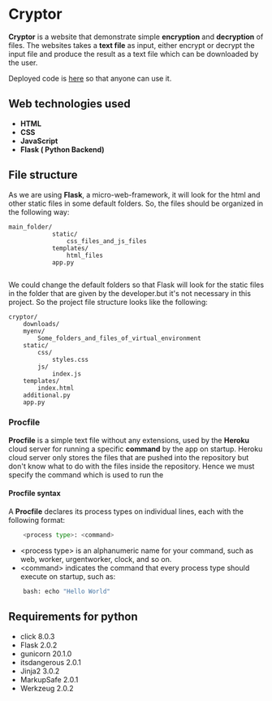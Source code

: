 # Cryptor

**Cryptor** is a website that demonstrate simple **encryption** and **decryption** of files. The websites takes a **text file** as input, either  encrypt or decrypt the input file and produce the result as a text file which can be downloaded by the user.

Deployed code is [here](https://cryptor-app.herokuapp.com/) so that anyone can use it.

## Web technologies used

- **HTML** 
- **CSS** 
- **JavaScript** 
- **Flask ( Python Backend)**

## File structure

As we are using **Flask**, a micro-web-framework, it will look for the html and other static files in some default folders. So, the files should be organized in the following way:

```
main_folder/
            static/
                css_files_and_js_files
            templates/
                html_files
            app.py
    
```


We could change the default folders so that Flask will look for the static files in the folder that are given by the developer.but it's not necessary in this project.
So the project file structure looks like the following:

```
cryptor/
    downloads/
    myenv/
        Some_folders_and_files_of_virtual_environment
    static/
        css/
            styles.css
        js/ 
            index.js
    templates/
        index.html
    additional.py
    app.py
```

### Procfile

**Procfile** is a simple text file without any extensions,  used by the **Heroku** cloud server for running a specific **command** by the app on startup.
Heroku cloud server only stores the files that are pushed into the repository but don't know what to do with the files inside the repository. Hence we must specify the command which is used to run the

#### Procfile syntax

A **Procfile** declares its process types on individual lines, each with the following format: 

```bash 
    <process type>: <command>
```

- \<process type\> is an alphanumeric name for your command, such as web, worker, urgentworker, clock, and so on.
- \<command\> indicates the command that every process type should execute on startup, such as:
 
```bash
    bash: echo "Hello World"
``` 

## Requirements for python

- click 8.0.3
- Flask 2.0.2
- gunicorn 20.1.0
- itsdangerous 2.0.1
- Jinja2 3.0.2
- MarkupSafe 2.0.1
- Werkzeug 2.0.2


